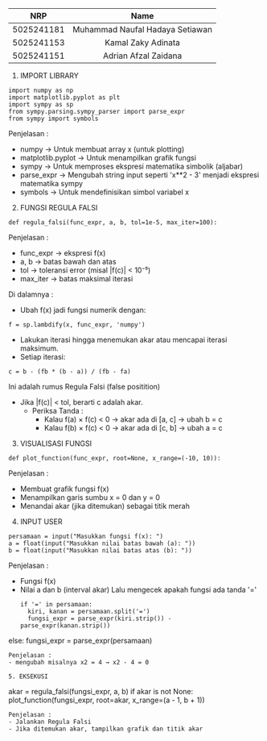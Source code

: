 
|    NRP     |      Name      |
| :--------: | :------------: |
| 5025241181 | Muhammad Naufal Hadaya Setiawan |
| 5025241153 | Kamal Zaky Adinata |
| 5025241151 | Adrian Afzal Zaidana |


1. IMPORT LIBRARY
```
import numpy as np
import matplotlib.pyplot as plt
import sympy as sp
from sympy.parsing.sympy_parser import parse_expr
from sympy import symbols
```

Penjelasan :
- numpy → Untuk membuat array x (untuk plotting)
- matplotlib.pyplot → Untuk menampilkan grafik fungsi
- sympy → Untuk memproses ekspresi matematika simbolik (aljabar)
- parse_expr → Mengubah string input seperti 'x**2 - 3' menjadi ekspresi matematika sympy
- symbols → Untuk mendefinisikan simbol variabel x


2. FUNGSI REGULA FALSI
```
def regula_falsi(func_expr, a, b, tol=1e-5, max_iter=100):
```

Penjelasan : 
- func_expr → ekspresi f(x)
- a, b → batas bawah dan atas
- tol → toleransi error (misal |f(c)| < 10⁻⁵)
- max_iter → batas maksimal iterasi

Di dalamnya :
- Ubah f(x) jadi fungsi numerik dengan:
```
f = sp.lambdify(x, func_expr, 'numpy')
```
- Lakukan iterasi hingga menemukan akar atau mencapai iterasi maksimum.
- Setiap iterasi:
```
c = b - (fb * (b - a)) / (fb - fa)
```
Ini adalah rumus Regula Falsi (false positition)
- Jika |f(c)| < tol, berarti c adalah akar.
  - Periksa Tanda :
    - Kalau f(a) × f(c) < 0 → akar ada di [a, c] → ubah b = c
    - Kalau f(b) × f(c) < 0 → akar ada di [c, b] → ubah a = c

3. VISUALISASI FUNGSI
```
def plot_function(func_expr, root=None, x_range=(-10, 10)):
```
Penjelasan :
- Membuat grafik fungsi f(x)
- Menampilkan garis sumbu x = 0 dan y = 0
- Menandai akar (jika ditemukan) sebagai titik merah

4. INPUT USER
```
persamaan = input("Masukkan fungsi f(x): ")
a = float(input("Masukkan nilai batas bawah (a): "))
b = float(input("Masukkan nilai batas atas (b): "))
```
Penjelasan :
- Fungsi f(x)
- Nilai a dan b (interval akar)
  Lalu mengecek apakah fungsi ada tanda '='
  ```
  if '=' in persamaan:
    kiri, kanan = persamaan.split('=')
    fungsi_expr = parse_expr(kiri.strip()) - parse_expr(kanan.strip())
else:
    fungsi_expr = parse_expr(persamaan)
  ```
Penjelasan :
- mengubah misalnya x2 = 4 → x2 - 4 = 0

 5. EKSEKUSI
```
akar = regula_falsi(fungsi_expr, a, b)
if akar is not None:
    plot_function(fungsi_expr, root=akar, x_range=(a - 1, b + 1))
```
Penjelasan :
- Jalankan Regula Falsi
- Jika ditemukan akar, tampilkan grafik dan titik akar
